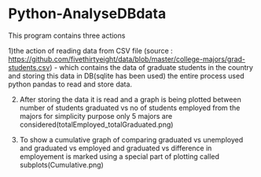 # Python-AnalyseDBdata
 
This program contains three actions

   1)the action of reading data from CSV file (source : https://github.com/fivethirtyeight/data/blob/master/college-majors/grad-students.csv) - which contains the data of graduate students in the country and storing this data in DB(sqlite has been used) the entire process used python pandas to read and store data.

   2) After storing the data it is read and a graph is being plotted between number of students graduated vs no of students employed from the majors for simplicity purpose only 5 majors are considered(totalEmployed_totalGraduated.png)

   3) To show a cumulative graph of comparing graduated vs unemployed and graduated vs employed and graduated vs difference in employement is marked using a special part of plotting called subplots(Cumulative.png)
